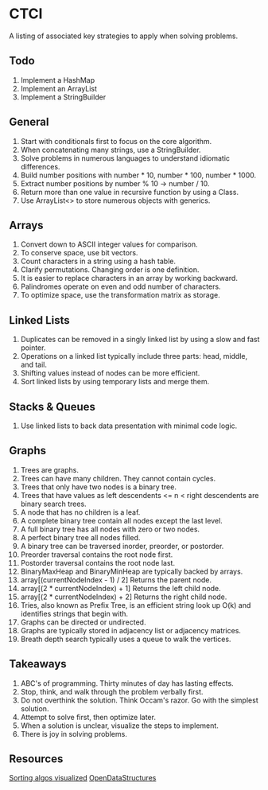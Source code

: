# CTCI

A listing of associated key strategies to apply when solving problems.

## Todo

1. Implement a HashMap
1. Implement an ArrayList
1. Implement a StringBuilder

## General

1. Start with conditionals first to focus on the core algorithm.
1. When concatenating many strings, use a StringBuilder.
1. Solve problems in numerous languages to understand idiomatic differences.
1. Build number positions with number * 10, number * 100, number * 1000.
1. Extract number positions by number % 10 -> number / 10.
1. Return more than one value in recursive function by using a Class.
1. Use ArrayList<> to store numerous objects with generics.

## Arrays

1. Convert down to ASCII integer values for comparison.
1. To conserve space, use bit vectors.
1. Count characters in a string using a hash table.
1. Clarify permutations. Changing order is one definition.
1. It is easier to replace characters in an array by working backward.
1. Palindromes operate on even and odd number of characters.
1. To optimize space, use the transformation matrix as storage.

## Linked Lists

1. Duplicates can be removed in a singly linked list by using a slow and fast pointer.
1. Operations on a linked list typically include three parts: head, middle, and tail.
1. Shifting values instead of nodes can be more efficient.
1. Sort linked lists by using temporary lists and merge them.

## Stacks & Queues

1. Use linked lists to back data presentation with minimal code logic.

## Graphs

1. Trees are graphs.
1. Trees can have many children. They cannot contain cycles.
1. Trees that only have two nodes is a binary tree.
1. Trees that have values as left descendents <= n < right descendents are binary search trees.
1. A node that has no children is a leaf.
1. A complete binary tree contain all nodes except the last level.
1. A full binary tree has all nodes with zero or two nodes.
1. A perfect binary tree all nodes filled.
1. A binary tree can be traversed inorder, preorder, or postorder.
1. Preorder traversal contains the root node first.
1. Postorder traversal contains the root node last.
1. BinaryMaxHeap and BinaryMinHeap are typically backed by arrays.
1. array[(currentNodeIndex - 1) / 2]  Returns the parent node.
1. array[(2 * currentNodeIndex) + 1]  Returns the left child node.
1. array[(2 * currentNodeIndex) + 2]  Returns the right child node.
1. Tries, also known as Prefix Tree, is an efficient string look up O(k) and identifies strings that begin with.
1. Graphs can be directed or undirected. 
1. Graphs are typically stored in adjacency list or adjacency matrices.
1. Breath depth search typically uses a queue to walk the vertices.

## Takeaways

1. ABC's of programming. Thirty minutes of day has lasting effects.
1. Stop, think, and walk through the problem verbally first.
1. Do not overthink the solution. Think Occam's razor. Go with the simplest solution.
1. Attempt to solve first, then optimize later.
1. When a solution is unclear, visualize the steps to implement.
1. There is joy in solving problems.

## Resources

[Sorting algos visualized](https://www.cs.usfca.edu/~galles/visualization/ComparisonSort.html)
[OpenDataStructures](https://opendatastructures.org/ods-java/)
